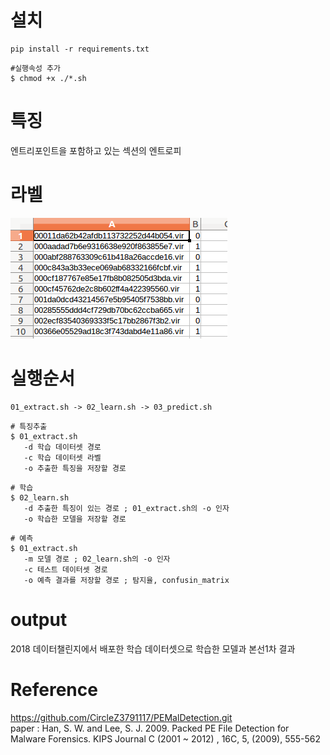 # 설치

```
pip install -r requirements.txt

```

```
#실행속성 추가
$ chmod +x ./*.sh
```

# 특징
엔트리포인트을 포함하고 있는 섹션의 엔트로피  

# 라벨
![image](screenshot/traindata_label.png)


# 실행순서
```
01_extract.sh -> 02_learn.sh -> 03_predict.sh
```
  
```
# 특징추출
$ 01_extract.sh 
   -d 학습 데이터셋 경로
   -c 학습 데이터셋 라벨
   -o 추출한 특징을 저장할 경로
```
  
```
# 학습
$ 02_learn.sh 
   -d 추출한 특징이 있는 경로 ; 01_extract.sh의 -o 인자
   -o 학습한 모델을 저장할 경로   
```


```
# 예측
$ 01_extract.sh 
   -m 모델 경로 ; 02_learn.sh의 -o 인자
   -c 테스트 데이터셋 경로
   -o 예측 결과를 저장할 경로 ; 탐지율, confusin_matrix
```
    
# output
2018 데이터챌린지에서 배포한 학습 데이터셋으로 학습한 모델과 본선1차 결과

# Reference
https://github.com/CircleZ3791117/PEMalDetection.git  
paper : Han, S. W. and Lee, S. J. 2009. Packed PE File Detection for Malware Forensics. KIPS Journal C (2001 ~ 2012) , 16C, 5, (2009), 555-562